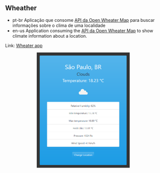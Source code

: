 ## Wheather
- pt-br
  Aplicação que consome <a href="https://openweathermap.org/api" target="_blank" >API da Open Wheater Map</a> para buscar informações sobre o clima de uma localidade
- en-us
  Application consuming the <a href="https://openweathermap.org/api" target="_blank" >API da Open Wheater Map</a> to show climate information about a location.

Link: <a href="https://capelaum-weather.netlify.app" target="_blank">Wheater app</a>

<div align="center">
  <img src="./wheather-js-screenshot.png" width="300">
</div>

